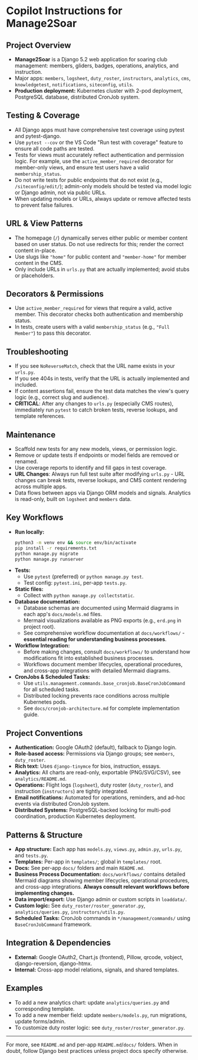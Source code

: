 # Copilot Instructions for Manage2Soar

## Project Overview
- **Manage2Soar** is a Django 5.2 web application for soaring club management: members, gliders, badges, operations, analytics, and instruction.
- Major apps: `members`, `logsheet`, `duty_roster`, `instructors`, `analytics`, `cms`, `knowledgetest`, `notifications`, `siteconfig`, `utils`.
- **Production deployment:** Kubernetes cluster with 2-pod deployment, PostgreSQL database, distributed CronJob system.
## Testing & Coverage
- All Django apps must have comprehensive test coverage using pytest and pytest-django.
- Use `pytest --cov` or the VS Code "Run test with coverage" feature to ensure all code paths are tested.
- Tests for views must accurately reflect authentication and permission logic. For example, use the `active_member_required` decorator for member-only views, and ensure test users have a valid `membership_status`.
- Do not write tests for public endpoints that do not exist (e.g., `/siteconfig/edit/`); admin-only models should be tested via model logic or Django admin, not via public URLs.
- When updating models or URLs, always update or remove affected tests to prevent false failures.

## URL & View Patterns
- The homepage (`/`) dynamically serves either public or member content based on user status. Do not use redirects for this; render the correct content in-place.
- Use slugs like `"home"` for public content and `"member-home"` for member content in the CMS.
- Only include URLs in `urls.py` that are actually implemented; avoid stubs or placeholders.

## Decorators & Permissions
- Use `active_member_required` for views that require a valid, active member. This decorator checks both authentication and membership status.
- In tests, create users with a valid `membership_status` (e.g., `"Full Member"`) to pass this decorator.

## Troubleshooting
- If you see `NoReverseMatch`, check that the URL name exists in your `urls.py`.
- If you see 404s in tests, verify that the URL is actually implemented and included.
- If content assertions fail, ensure the test data matches the view's query logic (e.g., correct slug and audience).
- **CRITICAL**: After any changes to `urls.py` (especially CMS routes), immediately run `pytest` to catch broken tests, reverse lookups, and template references.

## Maintenance
- Scaffold new tests for any new models, views, or permission logic.
- Remove or update tests if endpoints or model fields are removed or renamed.
- Use coverage reports to identify and fill gaps in test coverage.
- **URL Changes**: Always run full test suite after modifying `urls.py` - URL changes can break tests, reverse lookups, and CMS content rendering across multiple apps.
- Data flows between apps via Django ORM models and signals. Analytics is read-only, built on `logsheet` and `members` data.

## Key Workflows
- **Run locally:**
  ```bash
  python3 -m venv env && source env/bin/activate
  pip install -r requirements.txt
  python manage.py migrate
  python manage.py runserver
  ```
- **Tests:**
  - Use `pytest` (preferred) or `python manage.py test`.
  - Test config: `pytest.ini`, per-app `tests.py`.
- **Static files:**
  - Collect with `python manage.py collectstatic`.
- **Database documentation:**
  - Database schemas are documented using Mermaid diagrams in each app's `docs/models.md` files.
  - Mermaid visualizations available as PNG exports (e.g., `erd.png` in project root).
  - See comprehensive workflow documentation at `docs/workflows/` - **essential reading for understanding business processes**.
- **Workflow Integration:**
  - Before making changes, consult `docs/workflows/` to understand how modifications fit into established business processes.
  - Workflows document member lifecycles, operational procedures, and cross-app integrations with detailed Mermaid diagrams.
- **CronJobs & Scheduled Tasks:**
  - Use `utils.management.commands.base_cronjob.BaseCronJobCommand` for all scheduled tasks.
  - Distributed locking prevents race conditions across multiple Kubernetes pods.
  - See `docs/cronjob-architecture.md` for complete implementation guide.

## Project Conventions
- **Authentication:** Google OAuth2 (default), fallback to Django login.
- **Role-based access:** Permissions via Django groups; see `members`, `duty_roster`.
- **Rich text:** Uses `django-tinymce` for bios, instruction, essays.
- **Analytics:** All charts are read-only, exportable (PNG/SVG/CSV), see `analytics/README.md`.
- **Operations:** Flight logs (`logsheet`), duty roster (`duty_roster`), and instruction (`instructors`) are tightly integrated.
- **Email notifications:** Automated for operations, reminders, and ad-hoc events via distributed CronJob system.
- **Distributed Systems:** PostgreSQL-backed locking for multi-pod coordination, production Kubernetes deployment.

## Patterns & Structure
- **App structure:** Each app has `models.py`, `views.py`, `admin.py`, `urls.py`, and `tests.py`.
- **Templates:** Per-app in `templates/`; global in `templates/` root.
- **Docs:** See per-app `docs/` folders and main `README.md`.
- **Business Process Documentation:** `docs/workflows/` contains detailed Mermaid diagrams showing member lifecycles, operational procedures, and cross-app integrations. **Always consult relevant workflows before implementing changes.**
- **Data import/export:** Use Django admin or custom scripts in `loaddata/`.
- **Custom logic:** See `duty_roster/roster_generator.py`, `analytics/queries.py`, `instructors/utils.py`.
- **Scheduled Tasks:** CronJob commands in `*/management/commands/` using `BaseCronJobCommand` framework.

## Integration & Dependencies
- **External:** Google OAuth2, Chart.js (frontend), Pillow, qrcode, vobject, django-reversion, django-htmx.
- **Internal:** Cross-app model relations, signals, and shared templates.

## Examples
- To add a new analytics chart: update `analytics/queries.py` and corresponding template.
- To add a new member field: update `members/models.py`, run migrations, update forms/admin.
- To customize duty roster logic: see `duty_roster/roster_generator.py`.

---
For more, see `README.md` and per-app `README.md`/`docs/` folders. When in doubt, follow Django best practices unless project docs specify otherwise.
